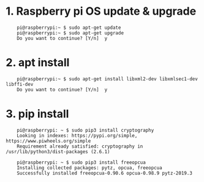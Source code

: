 
# 1. Raspberry pi OS update & upgrade 
   
  
        pi@raspberrypi:~ $ sudo apt-get update	
        pi@raspberrypi:~ $ sudo apt-get upgrade
        Do you want to continue? [Y/n]  y
        
        
 # 2. apt  install
 
 
        pi@raspberrypi:~ $ sudo apt-get install libxml2-dev libxmlsec1-dev libffi-dev
        Do you want to continue? [Y/n]  y 
        
        
#  3. pip install 


        pi@raspberrypi: ~ $ sudo pip3 install cryptography
        Looking in indexes: https://pypi.org/simple, https://www.piwheels.org/simple
        Requirement already satisfied: cryptography in /usr/lib/python3/dist-packages (2.6.1) 

        pi@raspberrypi: ~ $ sudo pip3 install freeopcua 
        Installing collected packages: pytz, opcua, freeopcua
        Successfully installed freeopcua-0.90.6 opcua-0.98.9 pytz-2019.3
        
